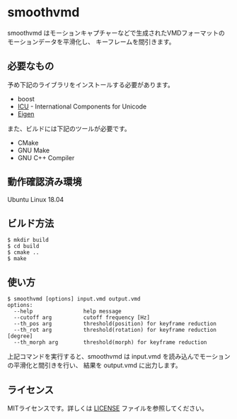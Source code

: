 # smoothvmd

smoothvmd はモーションキャプチャーなどで生成されたVMDフォーマットのモーションデータを平滑化し、
キーフレームを間引きます。

## 必要なもの

予め下記のライブラリをインストールする必要があります。

- boost
- [ICU](http://site.icu-project.org/) - International Components for Unicode
- [Eigen](http://eigen.tuxfamily.org/)

また、ビルドには下記のツールが必要です。

- CMake
- GNU Make
- GNU C++ Compiler

## 動作確認済み環境

Ubuntu Linux 18.04

## ビルド方法

```
$ mkdir build
$ cd build
$ cmake ..
$ make
```

## 使い方

```
$ smoothvmd [options] input.vmd output.vmd
options:
  --help                help message
  --cutoff arg          cutoff frequency [Hz]
  --th_pos arg          threshold(position) for keyframe reduction
  --th_rot arg          threshold(rotation) for keyframe reduction [degree]
  --th_morph arg        threshold(morph) for keyframe reduction
```
上記コマンドを実行すると、smoothvmd は input.vmd を読み込んでモーションの平滑化と間引きを行い、
結果を output.vmd に出力します。

## ライセンス

MITライセンスです。詳しくは [LICENSE](LICENSE) ファイルを参照してください。

